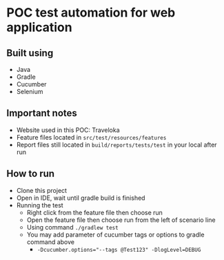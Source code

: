 # POC test automation for web application

## Built using
- Java
- Gradle
- Cucumber
- Selenium

## Important notes
- Website used in this POC: Traveloka
- Feature files located in `src/test/resources/features`
- Report files still located in `build/reports/tests/test` in your local after run

## How to run
- Clone this project
- Open in IDE, wait until gradle build is finished
- Running the test
    - Right click from the feature file then choose run
    - Open the feature file then choose run from the left of scenario line
    - Using command `./gradlew test`
    - You may add parameter of cucumber tags or options to gradle command above
        - `-Dcucumber.options="--tags @Test123" -DlogLevel=DEBUG`